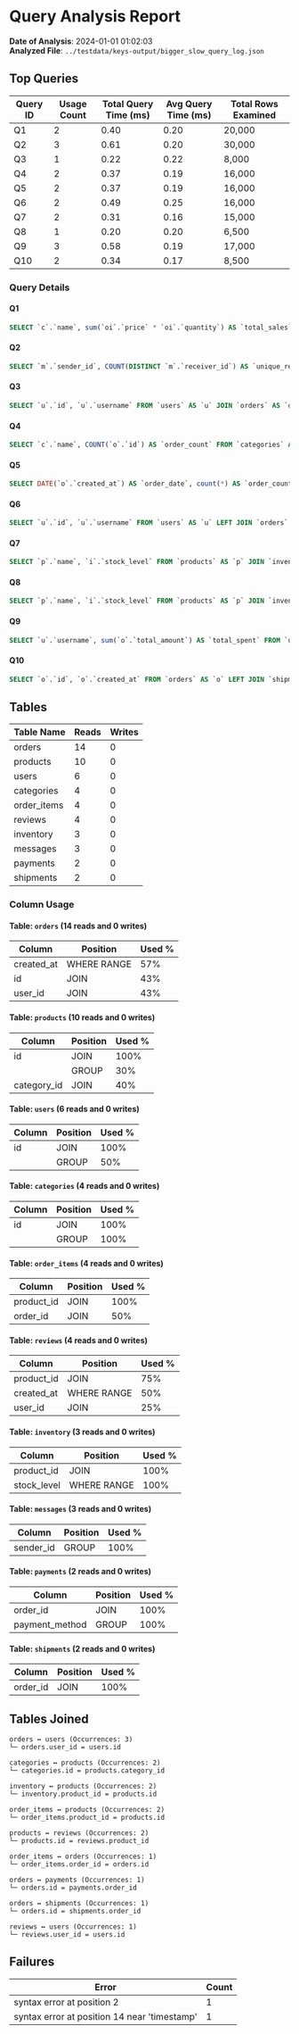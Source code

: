 # Query Analysis Report

**Date of Analysis**: 2024-01-01 01:02:03  
**Analyzed File**: `../testdata/keys-output/bigger_slow_query_log.json`

## Top Queries
|Query ID|Usage Count|Total Query Time (ms)|Avg Query Time (ms)|Total Rows Examined|
|---|---|---|---|---|
|Q1|2|0.40|0.20|20,000|
|Q2|3|0.61|0.20|30,000|
|Q3|1|0.22|0.22|8,000|
|Q4|2|0.37|0.19|16,000|
|Q5|2|0.37|0.19|16,000|
|Q6|2|0.49|0.25|16,000|
|Q7|2|0.31|0.16|15,000|
|Q8|1|0.20|0.20|6,500|
|Q9|3|0.58|0.19|17,000|
|Q10|2|0.34|0.17|8,500|

### Query Details
#### Q1
```sql
SELECT `c`.`name`, sum(`oi`.`price` * `oi`.`quantity`) AS `total_sales` FROM `categories` AS `c` JOIN `products` AS `p` ON `c`.`id` = `p`.`category_id` JOIN `order_items` AS `oi` ON `p`.`id` = `oi`.`product_id` GROUP BY `c`.`id` ORDER BY sum(`oi`.`price` * `oi`.`quantity`) DESC LIMIT :1 /* INT64 */
```

#### Q2
```sql
SELECT `m`.`sender_id`, COUNT(DISTINCT `m`.`receiver_id`) AS `unique_receivers` FROM `messages` AS `m` GROUP BY `m`.`sender_id` HAVING COUNT(DISTINCT `m`.`receiver_id`) > :_unique_receivers /* INT64 */
```

#### Q3
```sql
SELECT `u`.`id`, `u`.`username` FROM `users` AS `u` JOIN `orders` AS `o` ON `u`.`id` = `o`.`user_id` JOIN `reviews` AS `r` ON `u`.`id` = `r`.`user_id` WHERE `o`.`created_at` >= DATE_SUB(now(), INTERVAL :1 /* INT64 */ month) AND `r`.`created_at` >= DATE_SUB(now(), INTERVAL :1 /* INT64 */ month)
```

#### Q4
```sql
SELECT `c`.`name`, COUNT(`o`.`id`) AS `order_count` FROM `categories` AS `c` JOIN `products` AS `p` ON `c`.`id` = `p`.`category_id` JOIN `order_items` AS `oi` ON `p`.`id` = `oi`.`product_id` JOIN `orders` AS `o` ON `oi`.`order_id` = `o`.`id` GROUP BY `c`.`id`
```

#### Q5
```sql
SELECT DATE(`o`.`created_at`) AS `order_date`, count(*) AS `order_count` FROM `orders` AS `o` WHERE `o`.`created_at` >= DATE_SUB(now(), INTERVAL :1 /* INT64 */ day) GROUP BY DATE(`o`.`created_at`)
```

#### Q6
```sql
SELECT `u`.`id`, `u`.`username` FROM `users` AS `u` LEFT JOIN `orders` AS `o` ON `u`.`id` = `o`.`user_id` WHERE `o`.`id` IS NULL
```

#### Q7
```sql
SELECT `p`.`name`, `i`.`stock_level` FROM `products` AS `p` JOIN `inventory` AS `i` ON `p`.`id` = `i`.`product_id` WHERE `i`.`stock_level` < :_i_stock_level /* INT64 */
```

#### Q8
```sql
SELECT `p`.`name`, `i`.`stock_level` FROM `products` AS `p` JOIN `inventory` AS `i` ON `p`.`id` = `i`.`product_id` WHERE `i`.`stock_level` BETWEEN :1 /* INT64 */ AND :2 /* INT64 */
```

#### Q9
```sql
SELECT `u`.`username`, sum(`o`.`total_amount`) AS `total_spent` FROM `users` AS `u` JOIN `orders` AS `o` ON `u`.`id` = `o`.`user_id` WHERE `o`.`created_at` BETWEEN :1 /* VARCHAR */ AND :2 /* VARCHAR */ GROUP BY `u`.`id` HAVING sum(`o`.`total_amount`) > :_total_spent /* INT64 */
```

#### Q10
```sql
SELECT `o`.`id`, `o`.`created_at` FROM `orders` AS `o` LEFT JOIN `shipments` AS `s` ON `o`.`id` = `s`.`order_id` WHERE `s`.`shipped_date` IS NULL AND `o`.`created_at` < DATE_SUB(now(), INTERVAL :1 /* INT64 */ day)
```

## Tables
|Table Name|Reads|Writes|
|---|---|---|
|orders|14|0|
|products|10|0|
|users|6|0|
|categories|4|0|
|order_items|4|0|
|reviews|4|0|
|inventory|3|0|
|messages|3|0|
|payments|2|0|
|shipments|2|0|

### Column Usage
#### Table: `orders` (14 reads and 0 writes)
|Column|Position|Used %|
|---|---|---|
|created_at|WHERE RANGE|57%|
|id|JOIN|43%|
|user_id|JOIN|43%|

#### Table: `products` (10 reads and 0 writes)
|Column|Position|Used %|
|---|---|---|
|id|JOIN|100%|
||GROUP|30%|
|category_id|JOIN|40%|

#### Table: `users` (6 reads and 0 writes)
|Column|Position|Used %|
|---|---|---|
|id|JOIN|100%|
||GROUP|50%|

#### Table: `categories` (4 reads and 0 writes)
|Column|Position|Used %|
|---|---|---|
|id|JOIN|100%|
||GROUP|100%|

#### Table: `order_items` (4 reads and 0 writes)
|Column|Position|Used %|
|---|---|---|
|product_id|JOIN|100%|
|order_id|JOIN|50%|

#### Table: `reviews` (4 reads and 0 writes)
|Column|Position|Used %|
|---|---|---|
|product_id|JOIN|75%|
|created_at|WHERE RANGE|50%|
|user_id|JOIN|25%|

#### Table: `inventory` (3 reads and 0 writes)
|Column|Position|Used %|
|---|---|---|
|product_id|JOIN|100%|
|stock_level|WHERE RANGE|100%|

#### Table: `messages` (3 reads and 0 writes)
|Column|Position|Used %|
|---|---|---|
|sender_id|GROUP|100%|

#### Table: `payments` (2 reads and 0 writes)
|Column|Position|Used %|
|---|---|---|
|order_id|JOIN|100%|
|payment_method|GROUP|100%|

#### Table: `shipments` (2 reads and 0 writes)
|Column|Position|Used %|
|---|---|---|
|order_id|JOIN|100%|

## Tables Joined
```
orders ↔ users (Occurrences: 3)
└─ orders.user_id = users.id

categories ↔ products (Occurrences: 2)
└─ categories.id = products.category_id

inventory ↔ products (Occurrences: 2)
└─ inventory.product_id = products.id

order_items ↔ products (Occurrences: 2)
└─ order_items.product_id = products.id

products ↔ reviews (Occurrences: 2)
└─ products.id = reviews.product_id

order_items ↔ orders (Occurrences: 1)
└─ order_items.order_id = orders.id

orders ↔ payments (Occurrences: 1)
└─ orders.id = payments.order_id

orders ↔ shipments (Occurrences: 1)
└─ orders.id = shipments.order_id

reviews ↔ users (Occurrences: 1)
└─ reviews.user_id = users.id

```
## Failures
|Error|Count|
|---|---|
|syntax error at position 2|1|
|syntax error at position 14 near 'timestamp'|1|

